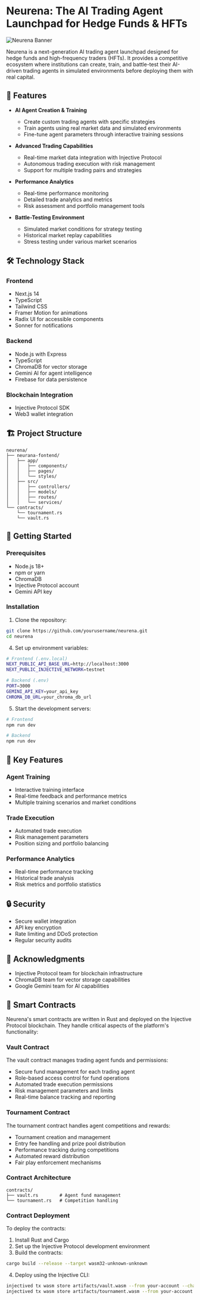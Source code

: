 # Neurena: The AI Trading Agent Launchpad for Hedge Funds & HFTs

![Neurena Banner](public/banner.jpg)

Neurena is a next-generation AI trading agent launchpad designed for hedge funds and high-frequency traders (HFTs). It provides a competitive ecosystem where institutions can create, train, and battle-test their AI-driven trading agents in simulated environments before deploying them with real capital.

## 🚀 Features

- **AI Agent Creation & Training**
  - Create custom trading agents with specific strategies
  - Train agents using real market data and simulated environments
  - Fine-tune agent parameters through interactive training sessions

- **Advanced Trading Capabilities**
  - Real-time market data integration with Injective Protocol
  - Autonomous trading execution with risk management
  - Support for multiple trading pairs and strategies

- **Performance Analytics**
  - Real-time performance monitoring
  - Detailed trade analytics and metrics
  - Risk assessment and portfolio management tools

- **Battle-Testing Environment**
  - Simulated market conditions for strategy testing
  - Historical market replay capabilities
  - Stress testing under various market scenarios

## 🛠 Technology Stack

### Frontend
- Next.js 14
- TypeScript
- Tailwind CSS
- Framer Motion for animations
- Radix UI for accessible components
- Sonner for notifications

### Backend
- Node.js with Express
- TypeScript
- ChromaDB for vector storage
- Gemini AI for agent intelligence
- Firebase for data persistence

### Blockchain Integration
- Injective Protocol SDK
- Web3 wallet integration

## 🏗 Project Structure

```
neurena/
├── neurana-fontend/
│   ├── app/
│   │   ├── components/
│   │   ├── pages/
│   │   └── styles/
│   ├── src/
│   │   ├── controllers/
│   │   ├── models/
│   │   ├── routes/
│   │   └── services/
└── contracts/
    └── tournament.rs
    └── vault.rs
```

## 🚦 Getting Started

### Prerequisites
- Node.js 18+
- npm or yarn
- ChromaDB
- Injective Protocol account
- Gemini API key

### Installation

1. Clone the repository:
```bash
git clone https://github.com/yourusername/neurena.git
cd neurena
```


4. Set up environment variables:
```bash
# Frontend (.env.local)
NEXT_PUBLIC_API_BASE_URL=http://localhost:3000
NEXT_PUBLIC_INJECTIVE_NETWORK=testnet

# Backend (.env)
PORT=3000
GEMINI_API_KEY=your_api_key
CHROMA_DB_URL=your_chroma_db_url
```

5. Start the development servers:
```bash
# Frontend
npm run dev

# Backend
npm run dev
```

## 🎯 Key Features

### Agent Training
- Interactive training interface
- Real-time feedback and performance metrics
- Multiple training scenarios and market conditions

### Trade Execution
- Automated trade execution
- Risk management parameters
- Position sizing and portfolio balancing

### Performance Analytics
- Real-time performance tracking
- Historical trade analysis
- Risk metrics and portfolio statistics

## 🔒 Security

- Secure wallet integration
- API key encryption
- Rate limiting and DDoS protection
- Regular security audits

## 🌟 Acknowledgments

- Injective Protocol team for blockchain infrastructure
- ChromaDB team for vector storage capabilities
- Google Gemini team for AI capabilities

## 🔗 Smart Contracts

Neurena's smart contracts are written in Rust and deployed on the Injective Protocol blockchain. They handle critical aspects of the platform's functionality:

### Vault Contract
The vault contract manages trading agent funds and permissions:
- Secure fund management for each trading agent
- Role-based access control for fund operations
- Automated trade execution permissions
- Risk management parameters and limits
- Real-time balance tracking and reporting

### Tournament Contract
The tournament contract handles agent competitions and rewards:
- Tournament creation and management
- Entry fee handling and prize pool distribution
- Performance tracking during competitions
- Automated reward distribution
- Fair play enforcement mechanisms

### Contract Architecture
```
contracts/
├── vault.rs        # Agent fund management
└── tournament.rs   # Competition handling
```

### Contract Deployment
To deploy the contracts:
1. Install Rust and Cargo
2. Set up the Injective Protocol development environment
3. Build the contracts:
```bash
cargo build --release --target wasm32-unknown-unknown
```
4. Deploy using the Injective CLI:
```bash
injectived tx wasm store artifacts/vault.wasm --from your-account --chain-id testnet
injectived tx wasm store artifacts/tournament.wasm --from your-account --chain-id testnet
```
